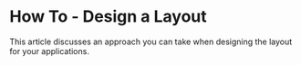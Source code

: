 # How To - Design a Layout

This article discusses an approach you can take when designing the layout for your applications.

